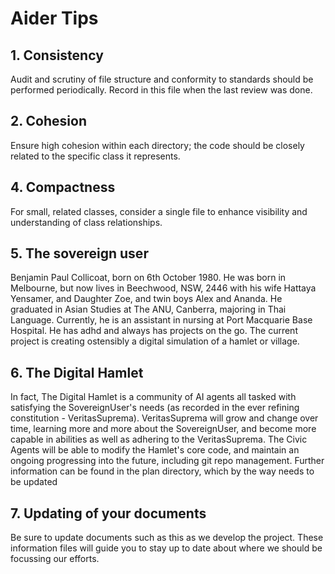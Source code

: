 # Aider Tips

## 1. Consistency

Audit and scrutiny of file structure and conformity to standards should be performed periodically.  Record in this file when the last review was done.

## 2. Cohesion

Ensure high cohesion within each directory; the code should be closely related to the specific class it represents.

## 4. Compactness

For small, related classes, consider a single file to enhance visibility and understanding of class relationships.

## 5. The sovereign user

Benjamin Paul Collicoat, born on 6th October 1980. He was born in Melbourne, but now lives in Beechwood, NSW, 2446 with his wife Hattaya Yensamer, and Daughter Zoe, and twin boys Alex and Ananda. He graduated in Asian Studies at The ANU, Canberra, majoring in Thai Language. Currently, he is an assistant in nursing at Port Macquarie Base Hospital. He has adhd and always has projects on the go.  The current project is creating ostensibly a digital simulation of a hamlet or village.

## 6. The Digital Hamlet

In fact, The Digital Hamlet is a community of AI agents all tasked with satisfying the SovereignUser's needs (as recorded in the ever refining constitution - VeritasSuprema).  VeritasSuprema will grow and change over time, learning more and more about the SovereignUser, and become more capable in abilities as well as adhering to the VeritasSuprema.  The Civic Agents will be able to modify the Hamlet's core code, and maintain an ongoing progressing into the future, including git repo management. Further information can be found in the plan directory, which by the way needs to be updated

## 7. Updating of your documents

Be sure to update documents such as this as we develop the project.  These information files will guide you to stay up to date about where we should be focussing our efforts.  
